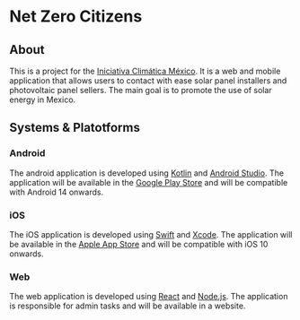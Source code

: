 # Net Zero Citizens

## About

This is a project for the [Iniciativa Climática México](https://www.iniciativaclimatica.org/). It is a web and mobile application that allows users to contact with ease solar panel installers and photovoltaic panel sellers. The main goal is to promote the use of solar energy in Mexico.

## Systems & Platotforms

### Android

The android application is developed using [Kotlin](https://kotlinlang.org/) and [Android Studio](https://developer.android.com/studio). The application will be available in the [Google Play Store](https://play.google.com/store?hl=en) and will be compatible with Android 14 onwards.

### iOS

The iOS application is developed using [Swift](https://developer.apple.com/swift/) and [Xcode](https://developer.apple.com/xcode/). The application will be available in the [Apple App Store](https://www.apple.com/ios/app-store/) and will be compatible with iOS 10 onwards.

### Web

The web application is developed using [React](https://reactjs.org/) and [Node.js](https://nodejs.org/en/). The application is responsible for admin tasks and will be available in a website.

